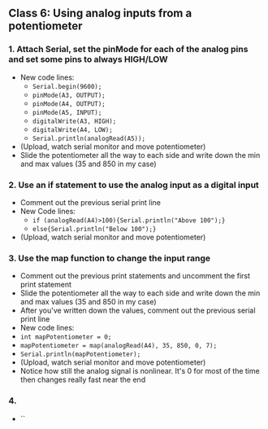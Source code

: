 ## Class 6: Using analog inputs from a potentiometer
### 1. Attach Serial, set the pinMode for each of the analog pins and set some pins to always HIGH/LOW
- New code lines:
  - `Serial.begin(9600);`
  - `pinMode(A3, OUTPUT);`
  - `pinMode(A4, OUTPUT);`
  - `pinMode(A5, INPUT);`
  - `digitalWrite(A3, HIGH);`
  - `digitalWrite(A4, LOW);`
  - `Serial.println(analogRead(A5));`
- (Upload, watch serial monitor and move potentiometer)
- Slide the potentiometer all the way to each side and write down the min and max values (35 and 850 in my case)
### 2. Use an if statement to use the analog input as a digital input
- Comment out the previous serial print line
- New Code lines:
  - `if (analogRead(A4)>100){Serial.println("Above 100");}`
  - `else{Serial.println("Below 100");}`
- (Upload, watch serial monitor and move potentiometer)
### 3. Use the map function to change the input range
- Comment out the previous print statements and uncomment the first print statement
- Slide the potentiometer all the way to each side and write down the min and max values (35 and 850 in my case)
- After you've written down the values, comment out the previous serial print line
- New code lines:
- `int mapPotentiometer = 0;`
- `mapPotentiometer = map(analogRead(A4), 35, 850, 0, 7);`
- `Serial.println(mapPotentiometer);`
- (Upload, watch serial monitor and move potentiometer)
- Notice how still the analog signal is nonlinear. It's 0 for most of the time then changes really fast near the end
### 4.
- ``


  
